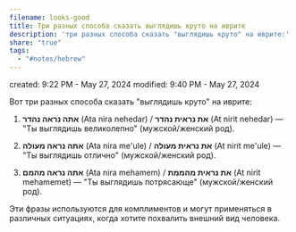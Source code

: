 ```yaml
---
filename: looks-good
title: Три разных способа сказать выглядишь круто на иврите
description: 'три разных способа сказать "выглядишь круто" на иврите:'
share: "true"
tags:
  - "#notes/hebrew"
---
```

created: 9:22 PM - May 27, 2024
modified: 9:40 PM - May 27, 2024

Вот три разных способа сказать "выглядишь круто" на иврите:

1. **אתה נראה נהדר** (Ata nira nehedar) / **את נראית נהדר** (At nirit nehedar) — "Ты выглядишь великолепно" (мужской/женский род).

2. **אתה נראה מעולה** (Ata nira me'ule) / **את נראית מעולה** (At nirit me'ule) — "Ты выглядишь отлично" (мужской/женский род).

3. **אתה נראה מהמם** (Ata nira mehamem) / **את נראית מהממת** (At nirit mehamemet) — "Ты выглядишь потрясающе" (мужской/женский род).

Эти фразы используются для комплиментов и могут применяться в различных ситуациях, когда хотите похвалить внешний вид человека.
